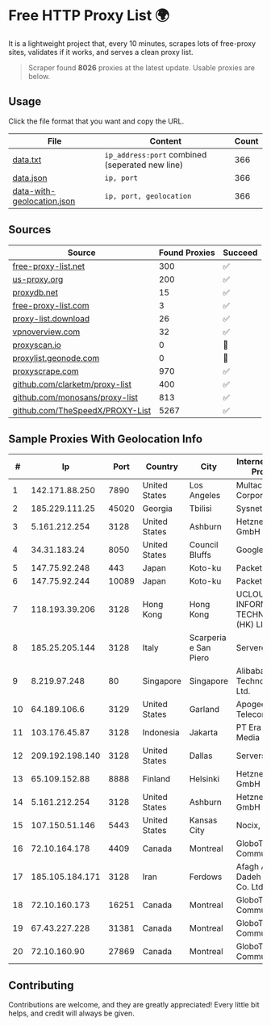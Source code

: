
# Free HTTP Proxy List 🌍

It is a lightweight project that, every 10 minutes, scrapes lots of free-proxy sites, validates if it works, and serves a clean proxy list.


> Scraper found **8026** proxies at the latest update. Usable proxies are below.

## Usage

Click the file format that you want and copy the URL.


|File|Content|Count|
|----|-------|-----|
|[data.txt](https://raw.githubusercontent.com/themiralay/Proxy-List-World/master/data.txt)|`ip_address:port` combined (seperated new line)|366|
|[data.json](https://raw.githubusercontent.com/themiralay/Proxy-List-World/master/data.json)|`ip, port`|366|
|[data-with-geolocation.json](https://raw.githubusercontent.com/themiralay/Proxy-List-World/master/data-with-geolocation.json)|`ip, port, geolocation`|366|

## Sources

|Source|Found Proxies|Succeed|
|------|-------------|-------|
|[free-proxy-list.net](https://free-proxy-list.net)|300|✅|
|[us-proxy.org](https://www.us-proxy.org)|200|✅|
|[proxydb.net](http://proxydb.net)|15|✅|
|[free-proxy-list.com](https://free-proxy-list.com/?page=&port=&type%5B%5D=http&type%5B%5D=https&up_time=0&search=Search)|3|✅|
|[proxy-list.download](https://www.proxy-list.download/HTTP)|26|✅|
|[vpnoverview.com](https://vpnoverview.com/privacy/anonymous-browsing/free-proxy-servers)|32|✅|
|[proxyscan.io](https://www.proxyscan.io)|0|🚫|
|[proxylist.geonode.com](https://proxylist.geonode.com/api/proxy-list?limit=300&page=1&sort_by=lastChecked&sort_type=desc&protocols=http,https)|0|🚫|
|[proxyscrape.com](https://api.proxyscrape.com/v2/?request=displayproxies&protocol=http&timeout=10000&country=all&ssl=all&anonymity=all)|970|✅|
|[github.com/clarketm/proxy-list](https://raw.githubusercontent.com/clarketm/proxy-list/master/proxy-list-raw.txt)|400|✅|
|[github.com/monosans/proxy-list](https://raw.githubusercontent.com/monosans/proxy-list/main/proxies/http.txt)|813|✅|
|[github.com/TheSpeedX/PROXY-List](https://raw.githubusercontent.com/TheSpeedX/PROXY-List/master/http.txt)|5267|✅|


## Sample Proxies With Geolocation Info

|#|Ip|Port|Country|City|Internet Service Provider|
|-|--|----|-------|----|-------------------------|
|1|142.171.88.250|7890|United States|Los Angeles|Multacom Corporation|
|2|185.229.111.25|45020|Georgia|Tbilisi|Sysnet LLC|
|3|5.161.212.254|3128|United States|Ashburn|Hetzner Online GmbH|
|4|34.31.183.24|8050|United States|Council Bluffs|Google LLC|
|5|147.75.92.248|443|Japan|Koto-ku|Packet Host, Inc.|
|6|147.75.92.244|10089|Japan|Koto-ku|Packet Host, Inc.|
|7|118.193.39.206|3128|Hong Kong|Hong Kong|UCLOUD INFORMATION TECHNOLOGY (HK) LIMITED|
|8|185.25.205.144|3128|Italy|Scarperia e San Piero|Servereasy Italy|
|9|8.219.97.248|80|Singapore|Singapore|Alibaba (US) Technology Co., Ltd.|
|10|64.189.106.6|3129|United States|Garland|Apogee Telecom Inc.|
|11|103.176.45.87|3128|Indonesia|Jakarta|PT Era Digital Media|
|12|209.192.198.140|3128|United States|Dallas|Servers.com|
|13|65.109.152.88|8888|Finland|Helsinki|Hetzner Online GmbH|
|14|5.161.212.254|3128|United States|Ashburn|Hetzner Online GmbH|
|15|107.150.51.146|5443|United States|Kansas City|Nocix, LLC|
|16|72.10.164.178|4409|Canada|Montreal|GloboTech Communications|
|17|185.105.184.171|3128|Iran|Ferdows|Afagh Andish Dadeh Pardis Co. Ltd|
|18|72.10.160.173|16251|Canada|Montreal|GloboTech Communications|
|19|67.43.227.228|31381|Canada|Montreal|GloboTech Communications|
|20|72.10.160.90|27869|Canada|Montreal|GloboTech Communications|



## Contributing

Contributions are welcome, and they are greatly appreciated! Every
little bit helps, and credit will always be given.

